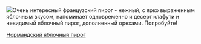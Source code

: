 <!--2025-10-10 11:32:30-->
<div class="yb">
  <div class="rss povarenok"><a href="https://www.povarenok.ru/recipes/show/183150/"><img src="https://www.povarenok.ru/data/cache/2025oct/10/32/3192063_50536-640x480.jpg"></a>Очень интересный французский пирог - нежный, с ярко выраженным яблочным вкусом, напоминает одновременно и десерт клафути и невидимый яблочный пирог, дополненный орехами. Попробуйте! <p class="titl"><a href="https://www.povarenok.ru/recipes/show/183150/">Нормандский яблочный пирог</a></p></div>
</div>
